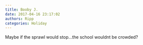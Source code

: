 ```yaml
---
title: Booby J.
date: 2017-04-16 23:17:02
authors: Ripp
categories: Holiday
---
```


 Maybe if the sprawl would stop...the school wouldnt be crowded?